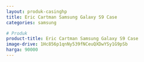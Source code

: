```yaml
---
layout: produk-casinghp
title: Eric Cartman Samsung Galaxy S9 Case
categories: samsung

# Produk
product-title: Eric Cartman Samsung Galaxy S9 Case
image-drive: 1Hc856p1qnNy539fNCeuQXDwYSy1G9pSb
harga: 90000
---
```

